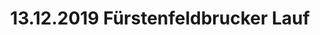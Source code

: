 ---
layout: photo_set
title: 13.12.2019 Fürstenfeldbrucker Lauf
description: "Fotos vom 13.12.2019 Fürstenfeldbrucker Lauf."

photos:
    set: 2019/ffb/ffb
    size: 35
---